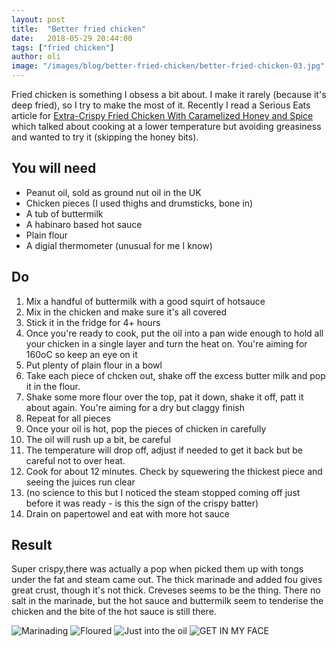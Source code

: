 ```yaml
---
layout: post
title:  "Better fried chicken"
date:   2018-05-29 20:44:00
tags: ["fried chicken"] 
author: oli
image: "/images/blog/better-fried-chicken/better-fried-chicken-03.jpg"
---
```


Fried chicken is something I obsess a bit about.  I make it rarely (because it's deep fried), so I try to make the most of it.  Recently I read a Serious Eats article for [Extra-Crispy Fried Chicken With Caramelized Honey and Spice](https://www.seriouseats.com/recipes/2018/05/extra-crispy-fried-chicken-with-caramelized-honey-and-spice.html) which talked about cooking at a lower temperature but avoiding greasiness and wanted to try it (skipping the honey bits).


## You will need

* Peanut oil, sold as ground nut oil in the UK
* Chicken pieces (I used thighs and drumsticks, bone in)
* A tub of buttermilk
* A habinaro based hot sauce
* Plain flour
* A digial thermometer (unusual for me I know)


## Do

1. Mix a handful of buttermilk with a good squirt of hotsauce
2. Mix in the chicken and make sure it's all covered
3. Stick it in the fridge for 4+ hours
4. Once you're ready to cook, put the oil into a pan wide enough to hold all your chicken in a single layer and turn the heat on.  You're aiming for 160oC so keep an eye on it
5. Put plenty of plain flour in a bowl
6. Take each piece of chcken out, shake off the excess butter milk and pop it in the flour.
7. Shake some more flour over the top, pat it down, shake it off, patt it about again.  You're aiming for a dry but claggy finish
8. Repeat for all pieces
9. Once your oil is hot, pop the pieces of chicken in carefully
10. The oil will rush up a bit, be careful
11. The temperature will drop off, adjust if needed to get it back but be careful not to over heat.
12. Cook for about 12 minutes.  Check by squewering the thickest piece and seeing the juices run clear
13. (no science to this but I noticed the steam stopped coming off just before it was ready - is this the sign of the crispy batter)
14. Drain on papertowel and eat with more hot sauce


## Result

Super crispy,there was actually a pop when picked them up with tongs under the fat and steam came out.  The thick marinade and added fou gives great crust, though it's not thick. Creveses seems to be the thing.  There no salt in the marinade, but the hot sauce and buttermilk seem to tenderise the chicken and the bite of the hot sauce is still there.


![Marinading](/images/blog/better-fried-chicken/better-fried-chicken-00.jpg)
![Floured](/images/blog/better-fried-chicken/better-fried-chicken-01.jpg)
![Just into the oil](/images/blog/better-fried-chicken/better-fried-chicken-02.jpg)
![GET IN MY FACE](/images/blog/better-fried-chicken/better-fried-chicken-03.jpg)